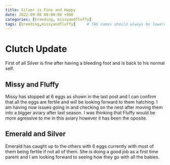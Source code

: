 ```yaml
---
title: Silver is Fine and Happy
date: 2022-09-08 00:00:00 +900
categories: [breeding, missyandfluffy]
tags: [breeding,missyandfluffy]     # TAG names should always be lowercase
---
```


# Clutch Update

First of all Silver is fine after having a bleeding foot and is back to his normal self.

## Missy and Fluffy

Missy has stopped at 6 eggs as shown in the last post and I can confirm that all the eggs are fertile and will be looking forward to them hatching. I am having now issues going in and checking on the nest after moving them into a bigger aviary after last season. I was thinking that Fluffy would be more agressive to me in this aviary however it has been the oposite.

## Emerald and Silver

Emerald has caught up to the others with 6 eggs currently with most of them being fertile if not all of them. She is doing a good job as a first time parent and I am looking forward to seeing how they go with all the babies.